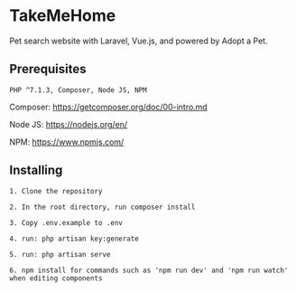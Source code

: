 # TakeMeHome
Pet search website with Laravel, Vue.js, and powered by Adopt a Pet.

## Prerequisites
```
PHP ^7.1.3, Composer, Node JS, NPM
```

Composer: https://getcomposer.org/doc/00-intro.md

Node JS: https://nodejs.org/en/

NPM: https://www.npmjs.com/

## Installing

```
1. Clone the repository
```
```
2. In the root directory, run composer install
```
```
3. Copy .env.example to .env
```
```
4. run: php artisan key:generate
```
```
5. run: php artisan serve
```
```
6. npm install for commands such as 'npm run dev' and 'npm run watch' when editing components
